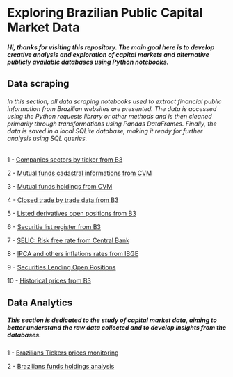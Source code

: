 # Exploring Brazilian Public Capital Market Data

##### Hi, thanks for visiting this repository. The main goal here is to develop creative analysis and exploration of capital markets and alternative publicly available databases using Python notebooks.


## Data scraping

###### In this section, all data scraping notebooks used to extract financial public information from Brazilian websites are presented. The data is accessed using the Python requests library or other methods and is then cleaned primarily through transformations using Pandas DataFrames. Finally, the data is saved in a local SQLite database, making it ready for further analysis using SQL queries.

1 - [Companies sectors by ticker from B3](https://github.com/Lucasantos77/capital_market_explorer/blob/master/data_scraping/B3_companies_sectors/get_br_companies_sectors.ipynb)

2 - [Mutual funds cadastral informations from CVM](https://github.com/Lucasantos77/capital_market_explorer/blob/master/data_scraping/CVM_funds_cadastral_info/CVM_funds_cadastral_info.ipynb)

3 - [Mutual funds holdings from CVM](https://github.com/Lucasantos77/capital_market_explorer/blob/master/data_scraping/CVM_funds_holdings/CVM_funds_holdings.ipynb)

4 - [Closed trade by trade data from B3](https://github.com/Lucasantos77/capital_market_explorer/blob/master/data_scraping/B3_trade_by_trade/B3_trade_by_trade.ipynb)


5 - [Listed derivatives open positions from B3](https://github.com/Lucasantos77/capital_market_explorer/blob/master/data_scraping/B3_Derivative_open_position/B3_Derivative_open_position.ipynb)

6 - [Securitie list register from B3](https://github.com/Lucasantos77/capital_market_explorer/blob/master/data_scraping/B3_securities_register/B3_securities_register.ipynb)

7 - [SELIC: Risk free rate from Central Bank](https://github.com/Lucasantos77/capital_market_explorer/blob/master/data_scraping/BACEN_risk_free_rate/BACEN_risk_free_rate.ipynb)

8 - [IPCA and others inflations rates from IBGE](https://github.com/Lucasantos77/capital_market_explorer/blob/master/data_scraping/IBGE_inflation_rates/IBGE_inflation_rate_IPCA.ipynb)

9 - [Securities Lending Open Positions](https://github.com/Lucasantos77/capital_market_explorer/blob/master/data_scraping/B3_Daily_market_bulletin/B3_securitie_lending_open_positions.ipynb)

10 - [Historical prices from B3](https://github.com/Lucasantos77/capital_market_explorer/blob/master/data_scraping/B3_historical_quotes/B3_historical_quotes.ipynb)


## Data Analytics 

##### This section is dedicated to the study of capital market data, aiming to better understand the raw data collected and to develop insights from the databases.

1 - [Brazilians Tickers prices monitoring](https://github.com/Lucasantos77/capital_market_explorer/blob/master/B3_tickers_monitor/02_PricesMonitor_BrazilStockExchange.ipynb)

2 - [Brazilians funds holdings analysis](https://github.com/Lucasantos77/capital_market_explorer/blob/master/CVM_funds_analysis/CVM_portifolio_funds_discovery.ipynb)
